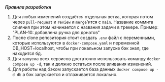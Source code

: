 ***Правила разработки***
1. Для любых изменений создаётся отдельная ветка, которая потом через `pull-request` и `review` и `merge`'ится с `main`.
   Название коммита слияния при этом начинается с названия задачи в трекере.
   Пример: "PLAN-10: добавлена ручка для донатов"
2. После clone репозитория стоит создать `.env` файл с переменными, которые используются в `docker-compose.yaml` и переменной DB_HOST=localhost, чтобы при локальном запуске бэк знал, где находится бд.
3. Для запуска всех сервисов достаточно использовать команду `docker compose up -d`, так и должно остаться после вливания изменений.
4. Для работы над бэком запускается база данных `docker compose up -d db` а бэк запускается и отлаживается локально. 
